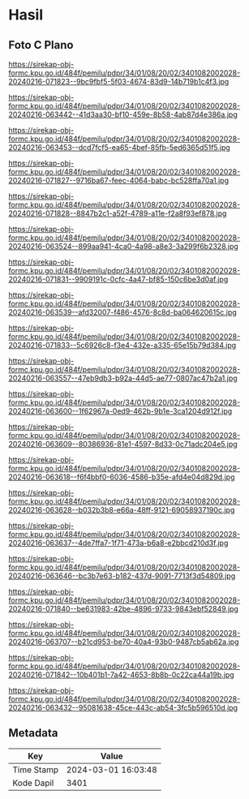 # Hasil

## Foto C Plano

https://sirekap-obj-formc.kpu.go.id/484f/pemilu/pdpr/34/01/08/20/02/3401082002028-20240216-071823--9bc9fbf5-5f03-4674-83d9-14b719b1c4f3.jpg

https://sirekap-obj-formc.kpu.go.id/484f/pemilu/pdpr/34/01/08/20/02/3401082002028-20240216-063442--41d3aa30-bf10-459e-8b58-4ab87d4e386a.jpg

https://sirekap-obj-formc.kpu.go.id/484f/pemilu/pdpr/34/01/08/20/02/3401082002028-20240216-063453--dcd7fcf5-ea65-4bef-85fb-5ed6365d51f5.jpg

https://sirekap-obj-formc.kpu.go.id/484f/pemilu/pdpr/34/01/08/20/02/3401082002028-20240216-071827--9716ba67-feec-4064-babc-bc528ffa70a1.jpg

https://sirekap-obj-formc.kpu.go.id/484f/pemilu/pdpr/34/01/08/20/02/3401082002028-20240216-071828--8847b2c1-a52f-4789-a11e-f2a8f93ef878.jpg

https://sirekap-obj-formc.kpu.go.id/484f/pemilu/pdpr/34/01/08/20/02/3401082002028-20240216-063524--899aa941-4ca0-4a98-a8e3-3a299f6b2328.jpg

https://sirekap-obj-formc.kpu.go.id/484f/pemilu/pdpr/34/01/08/20/02/3401082002028-20240216-071831--9909191c-0cfc-4a47-bf85-150c6be3d0af.jpg

https://sirekap-obj-formc.kpu.go.id/484f/pemilu/pdpr/34/01/08/20/02/3401082002028-20240216-063539--afd32007-f486-4576-8c8d-ba064620615c.jpg

https://sirekap-obj-formc.kpu.go.id/484f/pemilu/pdpr/34/01/08/20/02/3401082002028-20240216-071833--5c6926c8-f3e4-432e-a335-65e15b79d384.jpg

https://sirekap-obj-formc.kpu.go.id/484f/pemilu/pdpr/34/01/08/20/02/3401082002028-20240216-063557--47eb9db3-b92a-44d5-ae77-0807ac47b2a1.jpg

https://sirekap-obj-formc.kpu.go.id/484f/pemilu/pdpr/34/01/08/20/02/3401082002028-20240216-063600--1f62967a-0ed9-462b-9b1e-3ca1204d912f.jpg

https://sirekap-obj-formc.kpu.go.id/484f/pemilu/pdpr/34/01/08/20/02/3401082002028-20240216-063609--80386936-81e1-4597-8d33-0c71adc204e5.jpg

https://sirekap-obj-formc.kpu.go.id/484f/pemilu/pdpr/34/01/08/20/02/3401082002028-20240216-063618--f6f4bbf0-6036-4586-b35e-afd4e04d829d.jpg

https://sirekap-obj-formc.kpu.go.id/484f/pemilu/pdpr/34/01/08/20/02/3401082002028-20240216-063628--b032b3b8-e66a-48ff-9121-69058937190c.jpg

https://sirekap-obj-formc.kpu.go.id/484f/pemilu/pdpr/34/01/08/20/02/3401082002028-20240216-063637--4de7ffa7-1f71-473a-b6a8-e2bbcd210d3f.jpg

https://sirekap-obj-formc.kpu.go.id/484f/pemilu/pdpr/34/01/08/20/02/3401082002028-20240216-063646--bc3b7e63-b182-437d-9091-7713f3d54809.jpg

https://sirekap-obj-formc.kpu.go.id/484f/pemilu/pdpr/34/01/08/20/02/3401082002028-20240216-071840--be631983-42be-4896-9733-9843ebf52849.jpg

https://sirekap-obj-formc.kpu.go.id/484f/pemilu/pdpr/34/01/08/20/02/3401082002028-20240216-063707--b21cd953-be70-40a4-93b0-9487cb5ab62a.jpg

https://sirekap-obj-formc.kpu.go.id/484f/pemilu/pdpr/34/01/08/20/02/3401082002028-20240216-071842--10b401b1-7a42-4653-8b8b-0c22ca44a19b.jpg

https://sirekap-obj-formc.kpu.go.id/484f/pemilu/pdpr/34/01/08/20/02/3401082002028-20240216-063432--95081638-45ce-443c-ab54-3fc5b596510d.jpg


## Metadata

| Key        | Value               |
| ---------- | ------------------- |
| Time Stamp | 2024-03-01 16:03:48 |
| Kode Dapil | 3401                |



